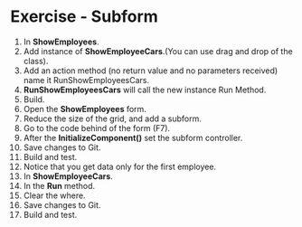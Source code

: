 ﻿# Exercise - Subform

1. In **ShowEmployees**.  
2. Add instance of **ShowEmployeeCars**.(You can use drag and drop of the class).
3. Add an action method (no return value and no parameters received) name it RunShowEmployeesCars.
4. **RunShowEmployeesCars** will call the new instance Run Method.
5. Build.
6. Open the **ShowEmployees** form.
7. Reduce the size of the grid, and add a subform.
8. Go to the code behind of the form (F7).
9. After the **InitializeComponent()** set the subform controller.
10. Save changes to Git.
11. Build and test.
11. Notice that you get data only for the first employee.
12. In **ShowEmployeeCars**.
13. In the **Run** method.
14. Clear the where.
15. Save changes to Git.
17. Build and test.
